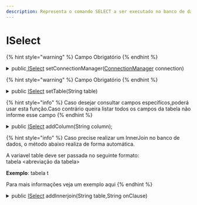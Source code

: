 ```yaml
---
description: Representa o comando SELECT a ser executado no banco de dados
---
```


# ISelect

{% hint style="warning" %}
Campo Obrigatório
{% endhint %}

<details>

<summary>public<a href="iselect.md"> ISelect</a> setConnectionManager(<a href="../../../doc/classes/connectionmanager.md">ConnectionManager</a> connection)</summary>

Define o [ConnectionManager](../../../doc/classes/connectionmanager.md) a ser usado

<mark style="color:red;">**Erros**</mark>:

* <mark style="color:red;">NullPointerException</mark>: Ocorre quando o campo `connection` está nulo ou vazio

</details>

{% hint style="warning" %}
Campo Obrigatório
{% endhint %}

<details>

<summary>public <a href="iselect.md">ISelect</a> setTable(String table)</summary>

Define a tabela a ser consultada no banco de dados

<mark style="color:red;">**Erros**</mark>:

* <mark style="color:red;">NullPointerException</mark>: Ocorre quando o campo `table` está nulo ou vazio

</details>

{% hint style="info" %}
Caso desejar consultar campos especificos,poderá usar esta função.Caso contrário queira listar todos os campos da tabela não informe esse campo
{% endhint %}

<details>

<summary>public <a href="iselect.md">ISelect</a> addColumn(String column);</summary>

Define quais campos serão retornados na consulta no banco de dados

</details>

{% hint style="info" %}
Caso precise realizar um InnerJoin no banco de dados, o método abaixo realiza de forma automática.

A variavel table deve ser passada no seguinte formato:\
tabela \<abreviação da tabela>

**Exemplo**: tabela t

Para mais informações veja um exemplo aqui
{% endhint %}

<details>

<summary>public <a href="iselect.md">ISelect</a> addInnerjoin(String table,String onClause)</summary>

&#x20;Define a tabela a ser usada no inner join e a clausula on

</details>

